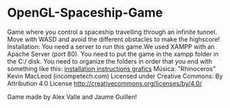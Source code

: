 # OpenGL-Spaceship-Game
Game where you control a spaceship travelling through an infinite tunnel. Move with WASD and avoid the different obstacles to make the highscore!
Installation: You need a server to run this game.We used XAMPP with an Apache Server (port 80). You need to put the game in the xampp folder in the C:/ disk. You need to organize the folders in order that you end with something like this:
[installation instructions grafics](https://user-images.githubusercontent.com/86009090/122253155-3606d600-cecc-11eb-8632-2b2b4fbb7ba3.PNG)
Música: "Rhinoceros" Kevin MacLeod (incompetech.com)
Licensed under Creative Commons: By Attribution 4.0 License
http://creativecommons.org/licenses/by/4.0/

Game made by Alex Valle and Jaume Guillen!
